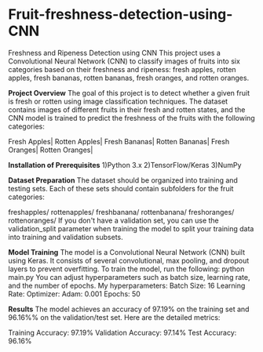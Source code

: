 # Fruit-freshness-detection-using-CNN
Freshness and Ripeness Detection using CNN This project uses a Convolutional Neural Network (CNN) to classify images of fruits into six categories based on their freshness and ripeness: fresh apples, rotten apples, fresh bananas, rotten bananas, fresh oranges, and rotten oranges.

**Project Overview**
The goal of this project is to detect whether a given fruit is fresh or rotten using image classification techniques. The dataset contains images of different fruits in their fresh and rotten states, and the CNN model is trained to predict the freshness of the fruits with the following categories:

Fresh Apples| Rotten Apples|  Fresh Bananas|  Rotten Bananas|  Fresh Oranges|  Rotten Oranges|

**Installation of Prerequisites**
1)Python 3.x 
2)TensorFlow/Keras 
3)NumPy

**Dataset Preparation** 
The dataset should be organized into training and testing sets. Each of these sets should contain subfolders for the fruit categories:

freshapples/ rottenapples/ freshbanana/ rottenbanana/ freshoranges/ rottenoranges/ If you don't have a validation set, you can use the validation_split parameter when training the model to split your training data into training and validation subsets.

**Model Training**
The model is a Convolutional Neural Network (CNN) built using Keras. It consists of several convolutional, max pooling, and dropout layers to prevent overfitting.
To train the model, run the following: python main.py You can adjust hyperparameters such as batch size, learning rate, and the number of epochs.
My hyperparameters:
Batch Size: 16
Learning Rate: Optimizer: Adam: 0.001
Epochs: 50

**Results**
The model achieves an accuracy of 97.19% on the training set and 96.16%% on the validation/test set. Here are the detailed metrics:

Training Accuracy: 97.19% Validation Accuracy: 97.14% Test Accuracy: 96.16%


